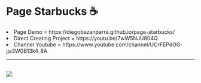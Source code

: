 # Page Starbucks ☕️
<li>Page Demo = https://diegobazanparra.github.io/page-starbucks/ <br></li>
<li>Direct Creating Project = https://youtu.be/7wW5NJU804Q<br></li>
<li color="red">Channel Youtube = https://www.youtube.com/channel/UCrFEPdOG-jja3W0B13k4_8A<br></li>

<hr>
<br>
<img src="https://i.imgur.com/7x8ShCT.gif">
